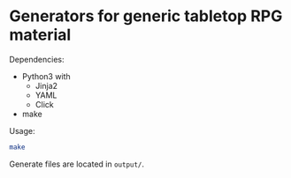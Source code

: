 # Generators for generic tabletop RPG material

Dependencies:

* Python3 with
  * Jinja2
  * YAML
  * Click
* make

Usage:

~~~sh
make
~~~~

Generate files are located in `output/`.
